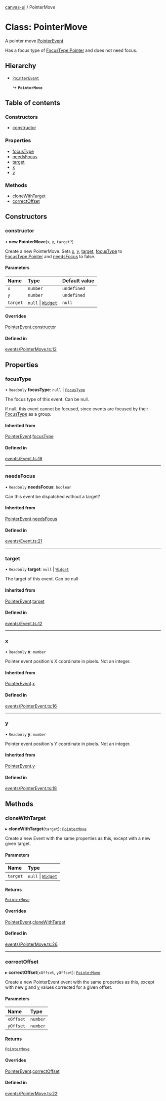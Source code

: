 [canvas-ui](../README.md) / PointerMove

# Class: PointerMove

A pointer move [PointerEvent](pointerevent.md).

Has a focus type of [FocusType.Pointer](../enums/focustype.md#pointer) and does not need focus.

## Hierarchy

- [`PointerEvent`](pointerevent.md)

  ↳ **`PointerMove`**

## Table of contents

### Constructors

- [constructor](pointermove.md#constructor)

### Properties

- [focusType](pointermove.md#focustype)
- [needsFocus](pointermove.md#needsfocus)
- [target](pointermove.md#target)
- [x](pointermove.md#x)
- [y](pointermove.md#y)

### Methods

- [cloneWithTarget](pointermove.md#clonewithtarget)
- [correctOffset](pointermove.md#correctoffset)

## Constructors

### constructor

• **new PointerMove**(`x`, `y`, `target?`)

Create a new PointerMove. Sets [x](pointermove.md#x), [y](pointermove.md#y), [target](pointermove.md#target),
[focusType](pointermove.md#focustype) to [FocusType.Pointer](../enums/focustype.md#pointer) and [needsFocus](pointermove.md#needsfocus) to
false.

#### Parameters

| Name | Type | Default value |
| :------ | :------ | :------ |
| `x` | `number` | `undefined` |
| `y` | `number` | `undefined` |
| `target` | ``null`` \| [`Widget`](widget.md) | `null` |

#### Overrides

[PointerEvent](pointerevent.md).[constructor](pointerevent.md#constructor)

#### Defined in

[events/PointerMove.ts:12](https://github.com/playkostudios/canvas-ui/blob/fabb89a/src/events/PointerMove.ts#L12)

## Properties

### focusType

• `Readonly` **focusType**: ``null`` \| [`FocusType`](../enums/focustype.md)

The focus type of this event. Can be null.

If null, this event cannot be focused, since events are focused by their
[FocusType](../enums/focustype.md) as a group.

#### Inherited from

[PointerEvent](pointerevent.md).[focusType](pointerevent.md#focustype)

#### Defined in

[events/Event.ts:19](https://github.com/playkostudios/canvas-ui/blob/fabb89a/src/events/Event.ts#L19)

___

### needsFocus

• `Readonly` **needsFocus**: `boolean`

Can this event be dispatched without a target?

#### Inherited from

[PointerEvent](pointerevent.md).[needsFocus](pointerevent.md#needsfocus)

#### Defined in

[events/Event.ts:21](https://github.com/playkostudios/canvas-ui/blob/fabb89a/src/events/Event.ts#L21)

___

### target

• `Readonly` **target**: ``null`` \| [`Widget`](widget.md)

The target of this event. Can be null

#### Inherited from

[PointerEvent](pointerevent.md).[target](pointerevent.md#target)

#### Defined in

[events/Event.ts:12](https://github.com/playkostudios/canvas-ui/blob/fabb89a/src/events/Event.ts#L12)

___

### x

• `Readonly` **x**: `number`

Pointer event position's X coordinate in pixels. Not an integer.

#### Inherited from

[PointerEvent](pointerevent.md).[x](pointerevent.md#x)

#### Defined in

[events/PointerEvent.ts:16](https://github.com/playkostudios/canvas-ui/blob/fabb89a/src/events/PointerEvent.ts#L16)

___

### y

• `Readonly` **y**: `number`

Pointer event position's Y coordinate in pixels. Not an integer.

#### Inherited from

[PointerEvent](pointerevent.md).[y](pointerevent.md#y)

#### Defined in

[events/PointerEvent.ts:18](https://github.com/playkostudios/canvas-ui/blob/fabb89a/src/events/PointerEvent.ts#L18)

## Methods

### cloneWithTarget

▸ **cloneWithTarget**(`target`): [`PointerMove`](pointermove.md)

Create a new Event with the same properties as this, except with a new
given target.

#### Parameters

| Name | Type |
| :------ | :------ |
| `target` | ``null`` \| [`Widget`](widget.md) |

#### Returns

[`PointerMove`](pointermove.md)

#### Overrides

[PointerEvent](pointerevent.md).[cloneWithTarget](pointerevent.md#clonewithtarget)

#### Defined in

[events/PointerMove.ts:26](https://github.com/playkostudios/canvas-ui/blob/fabb89a/src/events/PointerMove.ts#L26)

___

### correctOffset

▸ **correctOffset**(`xOffset`, `yOffset`): [`PointerMove`](pointermove.md)

Create a new PointerEvent event with the same properties as this, except
with new [x](pointermove.md#x) and [y](pointermove.md#y) values corrected for a given offset.

#### Parameters

| Name | Type |
| :------ | :------ |
| `xOffset` | `number` |
| `yOffset` | `number` |

#### Returns

[`PointerMove`](pointermove.md)

#### Overrides

[PointerEvent](pointerevent.md).[correctOffset](pointerevent.md#correctoffset)

#### Defined in

[events/PointerMove.ts:22](https://github.com/playkostudios/canvas-ui/blob/fabb89a/src/events/PointerMove.ts#L22)
